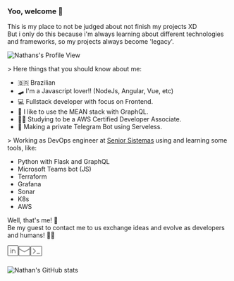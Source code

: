 ### Yoo, welcome 👏

This is my place to not be judged about not finish my projects XD <br/>
But i only do this because i'm always learning about different technologies and frameworks, so my projects always become 'legacy'.

![Nathans's Profile View](https://komarev.com/ghpvc/?username=NathanAlcantara&color=7188d9)


\> Here things that you should know about me:
- 🇧🇷 Brazilian
- 🛹 I'm a Javascript lover!! (NodeJs, Angular, Vue, etc)
- 💻 Fullstack developer with focus on Frontend.
- 🥬 I like to use the MEAN stack with GraphQL.
- 🧑‍🎓 Studying to be a AWS Certified Developer Associate.
- 🤖 Making a private Telegram Bot using Serveless.

\> Working as DevOps engineer at [Senior Sistemas](https://www.senior.com.br/) using and learning some tools, like:
  - Python with Flask and GraphQL
  - Microsoft Teams bot (JS)
  - Terraform
  - Grafana
  - Sonar
  - K8s
  - AWS

Well, that's me! 💙 <br/>
Be my guest to contact me to us exchange ideas and evolve as developers and humans! 🚀🎆

<a href="https://www.linkedin.com/in/nathan-alcantara2312/">
  <img align="left" alt="Linkedin" width="25px" src="https://github.com/NathanAlcantara/NathanAlcantara/blob/main/assets/linkedin.svg" />
</a>

<a href="mailto:nathangabriel97@gmail.com">
  <img align="left" alt="Gmail" width="27px" src="https://github.com/NathanAlcantara/NathanAlcantara/blob/main/assets/envelope.svg" />
</a>

<a href="https://gist.github.com/NathanAlcantara">
  <img align="left" alt="Gmail" width="27px" src="https://github.com/NathanAlcantara/NathanAlcantara/blob/main/assets/terminal.svg" />
</a>

<br/>
<br/>

![Nathan's GitHub stats](https://github-readme-stats.vercel.app/api?username=NathanAlcantara&count_private=true&show_icons=true&theme=discord_old_blurple)


